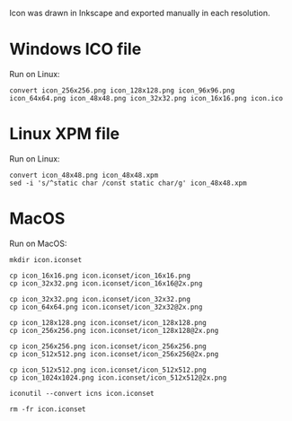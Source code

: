 Icon was drawn in Inkscape and exported manually in each resolution.


Windows ICO file
================

Run on Linux:

    convert icon_256x256.png icon_128x128.png icon_96x96.png icon_64x64.png icon_48x48.png icon_32x32.png icon_16x16.png icon.ico


Linux XPM file
==============

Run on Linux:

    convert icon_48x48.png icon_48x48.xpm
    sed -i 's/^static char /const static char/g' icon_48x48.xpm



MacOS 
==============

Run on MacOS:

    mkdir icon.iconset

    cp icon_16x16.png icon.iconset/icon_16x16.png
    cp icon_32x32.png icon.iconset/icon_16x16@2x.png

    cp icon_32x32.png icon.iconset/icon_32x32.png
    cp icon_64x64.png icon.iconset/icon_32x32@2x.png

    cp icon_128x128.png icon.iconset/icon_128x128.png
    cp icon_256x256.png icon.iconset/icon_128x128@2x.png

    cp icon_256x256.png icon.iconset/icon_256x256.png
    cp icon_512x512.png icon.iconset/icon_256x256@2x.png

    cp icon_512x512.png icon.iconset/icon_512x512.png
    cp icon_1024x1024.png icon.iconset/icon_512x512@2x.png

    iconutil --convert icns icon.iconset

    rm -fr icon.iconset
